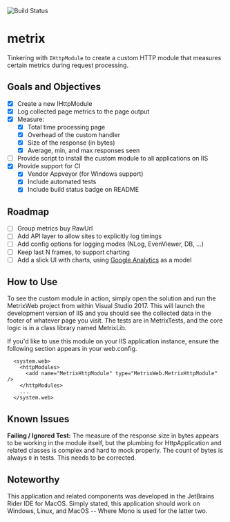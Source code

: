 ![Build Status](https://ci.appveyor.com/api/projects/status/github/groundh0g/metrix?svg=true)

# metrix

Tinkering with `IHttpModule` to create a custom HTTP module that measures certain metrics during request processing.

## Goals and Objectives

- [X] Create a new IHttpModule
- [X] Log collected page metrics to the page output
- [X] Measure:
  - [X] Total time processing page
  - [X] Overhead of the custom handler
  - [X] Size of the response (in bytes)
  - [X] Average, min, and max responses seen
- [ ] Provide script to install the custom module to all applications on IIS
- [X] Provide support for CI
  - [X] Vendor Appveyor (for Windows support)
  - [X] Include automated tests
  - [X] Include build status badge on README

## Roadmap

- [ ] Group metrics buy RawUrl
- [ ] Add API layer to allow sites to explicitly log timings
- [ ] Add config options for logging modes (NLog, EvenViewer, DB, ...)
- [ ] Keep last N frames, to support charting
- [ ] Add a slick UI with charts, using [Google Analytics](https://analytics.google.com/) as a model

## How to Use

To see the custom module in action, simply open the solution and run the MetrixWeb project from within Visual Studio 2017. This will launch the development version of IIS and you should see the collected data in the footer of whatever page you visit. The tests are in MetrixTests, and the core logic is in a class library named MetrixLib.

If you'd like to use this module on your IIS application instance, ensure the following section appears in your web.config.

~~~
  <system.web>
    <httpModules>
      <add name="MetrixHttpModule" type="MetrixWeb.MetrixHttpModule" />
    </httpModules>
    ...
  </system.web>
~~~

## Known Issues

**Failing / Ignored Test:** The measure of the response size in bytes appears to be working in the module itself, but the plumbing for HttpApplication and related classes is complex and hard to mock properly. The count of bytes is always `0` in tests. This needs to be corrected.

## Noteworthy

This application and related components was developed in the JetBrains Rider IDE for MacOS. Simply stated, this application should work on Windows, Linux, and MacOS -- Where Mono is used for the latter two.